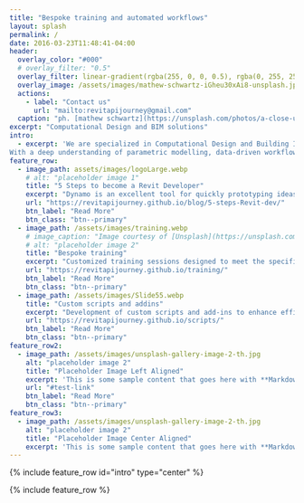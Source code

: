 ```yaml
---
title: "Bespoke training and automated workflows"
layout: splash
permalink: /
date: 2016-03-23T11:48:41-04:00
header:
  overlay_color: "#000"
  # overlay_filter: "0.5"
  overlay_filter: linear-gradient(rgba(255, 0, 0, 0.5), rgba(0, 255, 255, 0.5))
  overlay_image: /assets/images/mathew-schwartz-iGheu30xAi8-unsplash.jpg
  actions:
    - label: "Contact us"
      url: "mailto:revitapijourney@gmail.com"
  caption: "ph. [mathew schwartz](https://unsplash.com/photos/a-close-up-of-a-computer-circuit-board-iGheu30xAi8)"
excerpt: "Computational Design and BIM solutions"
intro: 
  - excerpt: 'We are specialized in Computational Design and Building Information Modeling (BIM) with a strong focus on Revit and Rhino.
With a deep understanding of parametric modelling, data-driven workflows and automation, we work closely with multidisciplinary teams to provide creative and time saving solutions.'
feature_row:
  - image_path: assets/images/logoLarge.webp
    # alt: "placeholder image 1"
    title: "5 Steps to become a Revit Developer"
    excerpt: "Dynamo is an excellent tool for quickly prototyping ideas and creating scripts, but issues like deployment challenges, version compatibility, limited out-of-the-box nodes, and slower execution times can sometimes hinder the user experience."
    url: "https://revitapijourney.github.io/blog/5-steps-Revit-dev/"
    btn_label: "Read More"
    btn_class: "btn--primary"
  - image_path: /assets/images/training.webp
    # image_caption: "Image courtesy of [Unsplash](https://unsplash.com/)"
    # alt: "placeholder image 2"
    title: "Bespoke training"
    excerpt: "Customized training sessions designed to meet the specific needs of the client."
    url: "https://revitapijourney.github.io/training/"
    btn_label: "Read More"
    btn_class: "btn--primary"
  - image_path: /assets/images/Slide55.webp
    title: "Custom scripts and addins"
    excerpt: "Development of custom scripts and add-ins to enhance efficiency and maximize time savings."
    url: "https://revitapijourney.github.io/scripts/"
    btn_label: "Read More"
    btn_class: "btn--primary"
feature_row2:
  - image_path: /assets/images/unsplash-gallery-image-2-th.jpg
    alt: "placeholder image 2"
    title: "Placeholder Image Left Aligned"
    excerpt: 'This is some sample content that goes here with **Markdown** formatting. Left aligned with `type="left"`'
    url: "#test-link"
    btn_label: "Read More"
    btn_class: "btn--primary"
feature_row3:
  - image_path: /assets/images/unsplash-gallery-image-2-th.jpg
    alt: "placeholder image 2"
    title: "Placeholder Image Center Aligned"
    excerpt: 'This is some sample content that goes here with **Markdown** formatting. Centered with `type="center"`'
---
```


{% include feature_row id="intro" type="center" %}

{% include feature_row %}

<!-- {% include feature_row id="feature_row2" type="left" %} -->

<!-- {% include feature_row id="feature_row3" type="right" %} -->
